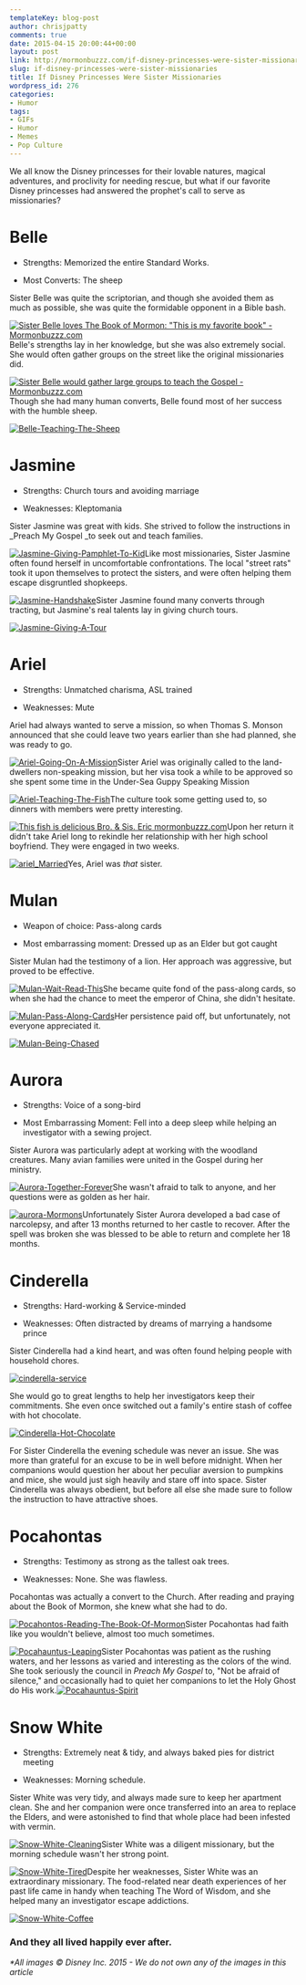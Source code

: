 ```yaml
---
templateKey: blog-post
author: chrisjpatty
comments: true
date: 2015-04-15 20:00:44+00:00
layout: post
link: http://mormonbuzzz.com/if-disney-princesses-were-sister-missionaries/
slug: if-disney-princesses-were-sister-missionaries
title: If Disney Princesses Were Sister Missionaries
wordpress_id: 276
categories:
- Humor
tags:
- GIFs
- Humor
- Memes
- Pop Culture
---
```


We all know the Disney princesses for their lovable natures, magical adventures, and proclivity for needing rescue, but what if our favorite Disney princesses had answered the prophet's call to serve as missionaries?


# Belle





	
  * Strengths: Memorized the entire Standard Works.

	
  * Most Converts: The sheep


Sister Belle was quite the scriptorian, and though she avoided them as much as possible, she was quite the formidable opponent in a Bible bash.

[![Sister Belle loves The Book of Mormon: "This is my favorite book" - Mormonbuzzz.com](/img/Belle-With-Book-Of-Mormon-1024x576.jpg)](/img/Belle-With-Book-Of-Mormon.jpg)Belle's strengths lay in her knowledge, but she was also extremely social.  She would often gather groups on the street like the original missionaries did.

[![Sister Belle would gather large groups to teach the Gospel - Mormonbuzzz.com](/img/Belle-Preaching.jpg)](/img/Belle-Preaching.jpg)Though she had many human converts, Belle found most of her success with the humble sheep.

[![Belle-Teaching-The-Sheep](/img/Belle-Teaching-The-Sheep-1024x658.jpg)](/img/Belle-Teaching-The-Sheep.jpg)


#  Jasmine





	
  * Strengths: Church tours and avoiding marriage

	
  * Weaknesses: Kleptomania


Sister Jasmine was great with kids.  She strived to follow the instructions in _Preach My Gospel _to seek out and teach families.

[![Jasmine-Giving-Pamphlet-To-Kid](/img/Jasmine-Giving-Pamphlet-To-Kid.jpg)](/img/Jasmine-Giving-Pamphlet-To-Kid.jpg)Like most missionaries, Sister Jasmine often found herself in uncomfortable confrontations.  The local "street rats" took it upon themselves to protect the sisters, and were often helping them escape disgruntled shopkeeps.

[![Jasmine-Handshake](/img/Jasmine-Handshake.jpg)](/img/Jasmine-Handshake.jpg)Sister Jasmine found many converts through tracting, but Jasmine's real talents lay in giving church tours.

[![Jasmine-Giving-A-Tour](/img/Jasmine-Giving-A-Tour.jpg)](/img/Jasmine-Giving-A-Tour.jpg)


# Ariel





	
  * Strengths: Unmatched charisma, ASL trained

	
  * Weaknesses: Mute


Ariel had always wanted to serve a mission, so when Thomas S. Monson announced that she could leave two years earlier than she had planned, she was ready to go.

[![Ariel-Going-On-A-Mission](/img/Ariel-Going-On-A-Mission1-1024x576.jpg)](/img/Ariel-Going-On-A-Mission1.jpg)Sister Ariel was originally called to the land-dwellers non-speaking mission, but her visa took a while to be approved so she spent some time in the Under-Sea Guppy Speaking Mission

[![Ariel-Teaching-The-Fish](/img/Ariel-Teaching-The-Fish.jpg)](/img/Ariel-Teaching-The-Fish.jpg)The culture took some getting used to, so dinners with members were pretty interesting.

[![This fish is delicious Bro. & Sis. Eric mormonbuzzz.com](/img/Ariel-Accessories.jpg)](/img/Ariel-Accessories.jpg)Upon her return it didn't take Ariel long to rekindle her relationship with her high school boyfriend.  They were engaged in two weeks.

[![ariel_Married](/img/ariel_Married.gif)](/img/ariel_Married.gif)Yes, Ariel was _that_ sister.


# Mulan





	
  * Weapon of choice: Pass-along cards

	
  * Most embarrassing moment: Dressed up as an Elder but got caught


Sister Mulan had the testimony of a lion.  Her approach was aggressive, but proved to be effective.

[![Mulan-Wait-Read-This](/img/Mulan-Wait-Read-This1-1024x817.jpg)](/img/Mulan-Wait-Read-This1.jpg)She became quite fond of the pass-along cards, so when she had the chance to meet the emperor of China, she didn't hesitate.

[![Mulan-Pass-Along-Cards](/img/Mulan-Pass-Along-Cards.jpg)](/img/Mulan-Pass-Along-Cards.jpg)Her persistence paid off, but unfortunately, not everyone appreciated it.

[![Mulan-Being-Chased](/img/Mulan-Being-Chased.jpg)](/img/Mulan-Being-Chased.jpg)


# Aurora





	
  * Strengths: Voice of a song-bird

	
  * Most Embarrassing Moment: Fell into a deep sleep while helping an investigator with a sewing project.


Sister Aurora was particularly adept at working with the woodland creatures.  Many avian families were united in the Gospel during her ministry.

[![Aurora-Together-Forever](/img/Aurora-Together-Forever-1024x571.jpg)](/img/Aurora-Together-Forever.jpg)She wasn't afraid to talk to anyone, and her questions were as golden as her hair.

[![aurora-Mormons](/img/aurora-Mormons.jpg)](/img/aurora-Mormons.jpg)Unfortunately Sister Aurora developed a bad case of narcolepsy, and after 13 months returned to her castle to recover.  After the spell was broken she was blessed to be able to return and complete her 18 months.


# Cinderella





	
  * Strengths: Hard-working & Service-minded

	
  * Weaknesses: Often distracted by dreams of marrying a handsome prince


Sister Cinderella had a kind heart, and was often found helping people with household chores.

[![cinderella-service](/img/cinderella-service.jpg)](/img/cinderella-service.jpg)

She would go to great lengths to help her investigators keep their commitments.  She even once switched out a family's entire stash of coffee with hot chocolate.

[![Cinderella-Hot-Chocolate](/img/Cinderella-Hot-Chocolate.jpg)](/img/Cinderella-Hot-Chocolate.jpg)

For Sister Cinderella the evening schedule was never an issue.  She was more than grateful for an excuse to be in well before midnight.  When her companions would question her about her peculiar aversion to pumpkins and mice, she would just sigh heavily and stare off into space.  Sister Cinderella was always obedient, but before all else she made sure to follow the instruction to have attractive shoes.


# Pocahontas





	
  * Strengths: Testimony as strong as the tallest oak trees.

	
  * Weaknesses: None. She was flawless.


Pocahontas was actually a convert to the Church.  After reading and praying about the Book of Mormon, she knew what she had to do.

[![Pocahontos-Reading-The-Book-Of-Mormon](/img/Pocahontos-Reading-The-Book-Of-Mormon.jpg)](/img/Pocahontos-Reading-The-Book-Of-Mormon.jpg)Sister Pocahontas had faith like you wouldn't believe, almost too much sometimes.

[![Pocahauntus-Leaping](/img/Pocahauntus-Leaping.jpg)](/img/Pocahauntus-Leaping.jpg)Sister Pocahontas was patient as the rushing waters, and her lessons as varied and interesting as the colors of the wind.  She took seriously the council in _Preach My Gospel_ to, "Not be afraid of silence," and occasionally had to quiet her companions to let the Holy Ghost do His work.[![Pocahauntus-Spirit](/img/Pocahauntus-Spirit.jpg)](/img/Pocahauntus-Spirit.jpg)


# Snow White





	
  * Strengths: Extremely neat & tidy, and always baked pies for district meeting

	
  * Weaknesses: Morning schedule.


Sister White was very tidy, and always made sure to keep her apartment clean.  She and her companion were once transferred into an area to replace the Elders, and were astonished to find that whole place had been infested with vermin.

[![Snow-White-Cleaning](/img/Snow-White-Cleaning-1024x760.jpg)](/img/Snow-White-Cleaning.jpg)Sister White was a diligent missionary, but the morning schedule wasn't her strong point.

[![Snow-White-Tired](/img/Snow-White-Tired.jpg)](/img/Snow-White-Tired.jpg)Despite her weaknesses, Sister White was an extraordinary missionary.  The food-related near death experiences of her past life came in handy when teaching The Word of Wisdom, and she helped many an investigator escape addictions.

[![Snow-White-Coffee](/img/Snow-White-Coffee.jpg)](/img/Snow-White-Coffee.jpg)


### And they all lived happily ever after.




_*All images © Disney Inc. 2015 - We do not own any of the images in this article_
